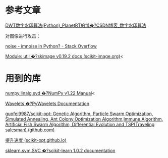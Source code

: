 # 参考文章
[DWT数字水印算法(Python)_PlanetRT的博�?CSDN博客_数字水印算法](https://blog.csdn.net/PlanetRT/article/details/120732151)

对图像进行攻击：

[noise - imnoise in Python? - Stack Overflow](https://stackoverflow.com/questions/22967903/imnoise-in-python)

[Module: util �?skimage v0.19.2 docs (scikit-image.org)](https://scikit-image.org/docs/stable/api/skimage.util.html#skimage.util.random_noise)<

# 用到的库
[numpy.linalg.svd �?NumPy v1.22 Manual](https://numpy.org/doc/stable/reference/generated/numpy.linalg.svd.html)<

[Wavelets �?PyWavelets Documentation](https://pywavelets.readthedocs.io/en/latest/ref/wavelets.html#built-in-wavelets-wavelist)

[guofei9987/scikit-opt: Genetic Algorithm, Particle Swarm Optimization, Simulated Annealing, Ant Colony Optimization Algorithm,Immune Algorithm, Artificial Fish Swarm Algorithm, Differential Evolution and TSP(Traveling salesman) (github.com)](https://github.com/guofei9987/scikit-opt)

[提升速度 (scikit-opt.github.io)](https://scikit-opt.github.io/scikit-opt/#/zh/speed_up)

[sklearn.svm.SVC �?scikit-learn 1.0.2 documentation](https://scikit-learn.org/stable/modules/generated/sklearn.svm.SVC.html#sklearn.svm.SVC.get_params)